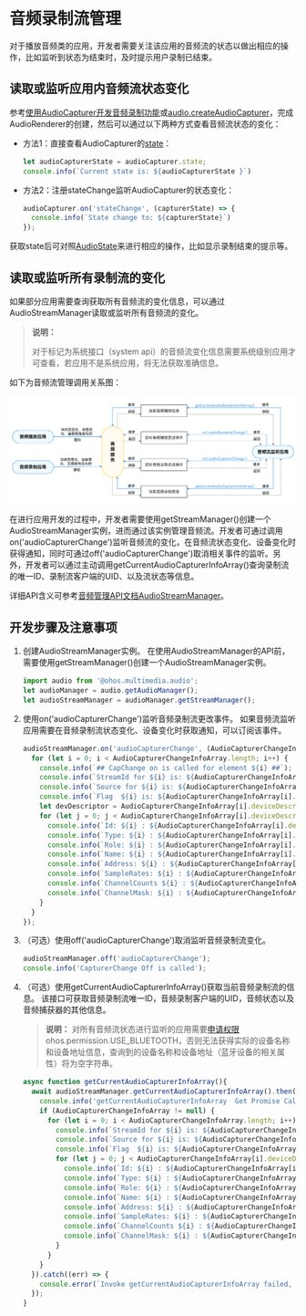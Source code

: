 # 音频录制流管理

对于播放音频类的应用，开发者需要关注该应用的音频流的状态以做出相应的操作，比如监听到状态为结束时，及时提示用户录制已结束。

## 读取或监听应用内音频流状态变化

参考[使用AudioCapturer开发音频录制功能](using-audiocapturer-for-recording.md)或[audio.createAudioCapturer](../reference/apis/js-apis-audio.md#audiocreateaudiocapturer8)，完成AudioRenderer的创建，然后可以通过以下两种方式查看音频流状态的变化：

- 方法1：直接查看AudioCapturer的[state](../reference/apis/js-apis-audio.md#属性)：
    
  ```ts
  let audioCapturerState = audioCapturer.state;
  console.info(`Current state is: ${audioCapturerState }`)
  ```

- 方法2：注册stateChange监听AudioCapturer的状态变化：
    
  ```ts
  audioCapturer.on('stateChange', (capturerState) => {
    console.info(`State change to: ${capturerState}`)
  });
  ```

获取state后可对照[AudioState](../reference/apis/js-apis-audio.md#audiostate8)来进行相应的操作，比如显示录制结束的提示等。

## 读取或监听所有录制流的变化

如果部分应用需要查询获取所有音频流的变化信息，可以通过AudioStreamManager读取或监听所有音频流的变化。

> **说明：**
> 
> 对于标记为系统接口（system api）的音频流变化信息需要系统级别应用才可查看，若应用不是系统应用，将无法获取准确信息。

如下为音频流管理调用关系图：

![Invoking relationship of recording stream management](figures/invoking-relationship-recording-stream-mgmt.png)

在进行应用开发的过程中，开发者需要使用getStreamManager()创建一个AudioStreamManager实例，进而通过该实例管理音频流。开发者可通过调用on('audioCapturerChange')监听音频流的变化，在音频流状态变化、设备变化时获得通知，同时可通过off('audioCapturerChange')取消相关事件的监听。另外，开发者可以通过主动调用getCurrentAudioCapturerInfoArray()查询录制流的唯一ID、录制流客户端的UID、以及流状态等信息。

详细API含义可参考[音频管理API文档AudioStreamManager](../reference/apis/js-apis-audio.md#audiostreammanager9)。


## 开发步骤及注意事项

1. 创建AudioStreamManager实例。
     在使用AudioStreamManager的API前，需要使用getStreamManager()创建一个AudioStreamManager实例。
     
   ```ts
   import audio from '@ohos.multimedia.audio';
   let audioManager = audio.getAudioManager();
   let audioStreamManager = audioManager.getStreamManager();
   ```

2. 使用on('audioCapturerChange')监听音频录制流更改事件。 如果音频流监听应用需要在音频录制流状态变化、设备变化时获取通知，可以订阅该事件。
     
   ```ts
   audioStreamManager.on('audioCapturerChange', (AudioCapturerChangeInfoArray) =>  {
     for (let i = 0; i < AudioCapturerChangeInfoArray.length; i++) {
       console.info(`## CapChange on is called for element ${i} ##`);
       console.info(`StreamId for ${i} is: ${AudioCapturerChangeInfoArray[i].streamId}`);
       console.info(`Source for ${i} is: ${AudioCapturerChangeInfoArray[i].capturerInfo.source}`);
       console.info(`Flag  ${i} is: ${AudioCapturerChangeInfoArray[i].capturerInfo.capturerFlags}`);
       let devDescriptor = AudioCapturerChangeInfoArray[i].deviceDescriptors;
       for (let j = 0; j < AudioCapturerChangeInfoArray[i].deviceDescriptors.length; j++) {
         console.info(`Id: ${i} : ${AudioCapturerChangeInfoArray[i].deviceDescriptors[j].id}`);
         console.info(`Type: ${i} : ${AudioCapturerChangeInfoArray[i].deviceDescriptors[j].deviceType}`);
         console.info(`Role: ${i} : ${AudioCapturerChangeInfoArray[i].deviceDescriptors[j].deviceRole}`);
         console.info(`Name: ${i} : ${AudioCapturerChangeInfoArray[i].deviceDescriptors[j].name}`);
         console.info(`Address: ${i} : ${AudioCapturerChangeInfoArray[i].deviceDescriptors[j].address}`);
         console.info(`SampleRates: ${i} : ${AudioCapturerChangeInfoArray[i].deviceDescriptors[j].sampleRates[0]}`);
         console.info(`ChannelCounts ${i} : ${AudioCapturerChangeInfoArray[i].deviceDescriptors[j].channelCounts[0]}`);
         console.info(`ChannelMask: ${i} : ${AudioCapturerChangeInfoArray[i].deviceDescriptors[j].channelMasks}`);
       }
     }
   });
   ```

3. （可选）使用off('audioCapturerChange')取消监听音频录制流变化。
     
   ```ts
   audioStreamManager.off('audioCapturerChange');
   console.info('CapturerChange Off is called');
   ```

4. （可选）使用getCurrentAudioCapturerInfoArray()获取当前音频录制流的信息。
     该接口可获取音频录制流唯一ID，音频录制客户端的UID，音频状态以及音频捕获器的其他信息。
   > **说明：**
   > 对所有音频流状态进行监听的应用需要[申请权限](../security/accesstoken-guidelines.md)ohos.permission.USE_BLUETOOTH，否则无法获得实际的设备名称和设备地址信息，查询到的设备名称和设备地址（蓝牙设备的相关属性）将为空字符串。

   ```ts
   async function getCurrentAudioCapturerInfoArray(){
     await audioStreamManager.getCurrentAudioCapturerInfoArray().then( function (AudioCapturerChangeInfoArray) {
       console.info('getCurrentAudioCapturerInfoArray  Get Promise Called ');
       if (AudioCapturerChangeInfoArray != null) {
         for (let i = 0; i < AudioCapturerChangeInfoArray.length; i++) {
           console.info(`StreamId for ${i} is: ${AudioCapturerChangeInfoArray[i].streamId}`);
           console.info(`Source for ${i} is: ${AudioCapturerChangeInfoArray[i].capturerInfo.source}`);
           console.info(`Flag  ${i} is: ${AudioCapturerChangeInfoArray[i].capturerInfo.capturerFlags}`);
           for (let j = 0; j < AudioCapturerChangeInfoArray[i].deviceDescriptors.length; j++) {
             console.info(`Id: ${i} : ${AudioCapturerChangeInfoArray[i].deviceDescriptors[j].id}`);
             console.info(`Type: ${i} : ${AudioCapturerChangeInfoArray[i].deviceDescriptors[j].deviceType}`);
             console.info(`Role: ${i} : ${AudioCapturerChangeInfoArray[i].deviceDescriptors[j].deviceRole}`);
             console.info(`Name: ${i} : ${AudioCapturerChangeInfoArray[i].deviceDescriptors[j].name}`);
             console.info(`Address: ${i} : ${AudioCapturerChangeInfoArray[i].deviceDescriptors[j].address}`);
             console.info(`SampleRates: ${i} : ${AudioCapturerChangeInfoArray[i].deviceDescriptors[j].sampleRates[0]}`);
             console.info(`ChannelCounts ${i} : ${AudioCapturerChangeInfoArray[i].deviceDescriptors[j].channelCounts[0]}`);
             console.info(`ChannelMask: ${i} : ${AudioCapturerChangeInfoArray[i].deviceDescriptors[j].channelMasks}`);
           }
         }
       }
     }).catch((err) => {
       console.error(`Invoke getCurrentAudioCapturerInfoArray failed, code is ${err.code}, message is ${err.message}`);
     });
   }
   ```
